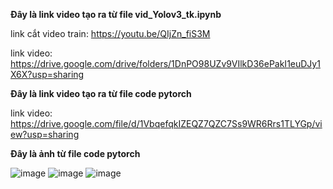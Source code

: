 **Đây là link video tạo ra từ file vid_Yolov3_tk.ipynb**

link cắt video train: https://youtu.be/QIjZn_fiS3M

link video: https://drive.google.com/drive/folders/1DnPO98UZv9VIlkD36ePakI1euDJy1X6X?usp=sharing

**Đây là link video tạo ra từ file code pytorch**

link video: https://drive.google.com/file/d/1VbqefqkIZEQZ7QZC7Ss9WR6Rrs1TLYGp/view?usp=sharing

**Đây là ảnh từ file code pytorch**

![image](https://user-images.githubusercontent.com/67989845/140385510-03a28b54-1cbf-48aa-855d-486620176c19.png)
![image](https://user-images.githubusercontent.com/67989845/140385637-9ce05b47-959a-47e5-96f0-2d325458c08a.png)
![image](https://user-images.githubusercontent.com/67989845/140385859-1f611635-fb38-479d-a9e8-b3cfb9189c1e.png)


